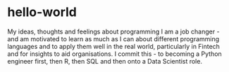 # hello-world
My ideas, thoughts and feelings about programming
I am a job changer - and am motivated to learn as much as I can about different programming languages and to apply them well in the real world, particularly in Fintech and for insights to aid organisations.
I commit this - to becoming a Python engineer first, then R, then SQL and then onto a Data Scientist role.
